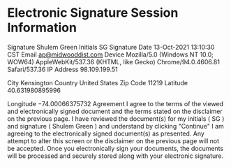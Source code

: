 # Electronic Signature Session Information 

Signature
Shulem Green
Initials
SG
Signature Date
13-Oct-2021 13:10:30 CST
Email
ap@midwooddist.com
Device
Mozilla/5.0 (Windows NT 10.0; WOW64) AppleWebKit/537.36 (KHTML, like Gecko)
Chrome/94.0.4606.81 Safari/537.36
IP Address
98.109.199.51

City
Kensington
Country
United States
Zip Code
11219
Latitude
40.631980895996

Longitude
$-74.00066375732$
Agreement
I agree to the terms of the viewed and electronically signed document and the terms stated on the disclaimer on the previous page. I have reviewed the document(s) for my initials ( SG ) and signature ( Shulem Green ) and understand by clicking "Continue" I am agreeing to the electronically signed document(s) as presented. Any attempt to alter this screen or the disclaimer on the previous page will not be accepted. Once you electronically sign your documents, the documents will be processed and securely stored along with your electronic signature.
